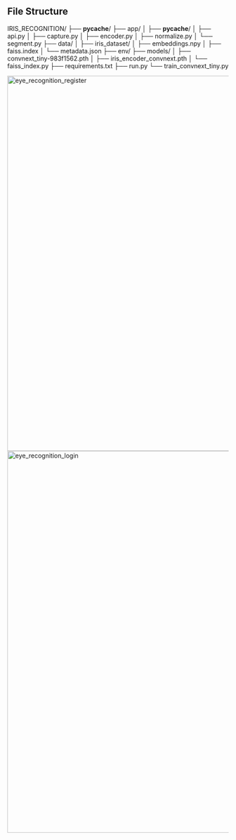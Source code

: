 
## File Structure

IRIS_RECOGNITION/
├── __pycache__/
├── app/
│   ├── __pycache__/
│   ├── api.py
│   ├── capture.py
│   ├── encoder.py
│   ├── normalize.py
│   └── segment.py
├── data/
│   ├── iris_dataset/
│   ├── embeddings.npy
│   ├── faiss.index
│   └── metadata.json
├── env/
├── models/
│   ├── convnext_tiny-983f1562.pth
│   ├── iris_encoder_convnext.pth
│   └── faiss_index.py
├── requirements.txt
├── run.py
└── train_convnext_tiny.py


<img width="854" alt="eye_recognition_register" src="https://github.com/user-attachments/assets/08232bc4-9cd9-4fd5-820a-e98b59a37a61" />






<img width="869" alt="eye_recognition_login" src="https://github.com/user-attachments/assets/613327e7-4fe2-4154-9ec2-9e6cb81809ce" />



